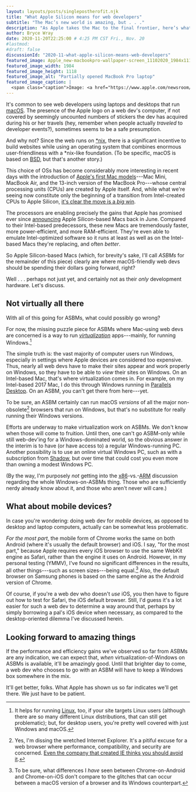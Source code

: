 ```yaml
---
layout: layouts/posts/singlepostherofit.njk
title: "What Apple Silicon means for web developers"
subtitle: "The Mac’s new world is amazing, but . . ."
description: "As Apple takes the Mac to the final frontier, here’s what web devs should consider."
author: Bryce Wray
date: 2020-11-20T22:25:00 # 4:25 PM CST Fri., Nov. 20
#lastmod:
#draft: false
discussionId: "2020-11-what-apple-silicon-means-web-developers"
featured_image: Apple_new-macbookpro-wallpaper-screen_11102020_1984x1118.jpg
featured_image_width: 1984
featured_image_height: 1118
featured_image_alt: "Partially opened MacBook Pro laptop"
featured_image_caption: |
  <span class="caption">Image: <a href="https://www.apple.com/newsroom/2020/11/introducing-the-next-generation-of-mac/">Apple, Inc.</a></span>
---
```


It's common to see web developers using laptops and desktops that run [macOS](https://www.apple.com/macos/). The presence of the Apple logo on a web dev's computer, if not covered by seemingly uncounted numbers of stickers the dev has acquired during his or her travels (hey, remember when people actually *traveled* to developer events?), sometimes seems to be a safe presumption.

And why not? Since the web runs on [\*nix](https://en.wikipedia.org/wiki/Unix-like), there is a significant incentive to build websites while using an operating system that combines enormous user-friendliness with a \*nix-like foundation. (To be specific, macOS is based on [BSD](https://en.wikipedia.org/wiki/Berkeley_Software_Distribution), but that's another story.)

This choice of OSs has become considerably more interesting in recent days with the introduction of [Apple's first Mac models](https://support.apple.com/en-us/HT211814)---Mac Mini, MacBook Air, and the 13-inch version of the MacBook Pro---whose central processing units (CPUs) are created by Apple itself. And, while what we're seeing now constitute only the beginning of a transition from Intel-created CPUs to Apple Silicon, [it's clear the move is a *big* win](https://www.zdnet.com/article/apple-silicon-m1-is-everything-apple-promised-so-whats-next/).

The processors are enabling precisely the gains that Apple has promised ever since [announcing](https://www.apple.com/newsroom/2020/06/apple-announces-mac-transition-to-apple-silicon/) Apple Silicon-based Macs back in June. Compared to their Intel-based predecessors, these new Macs are tremendously faster, more power-efficient, and more RAM-efficient. They're even able to emulate Intel-optimized software so it runs at least as well as on the Intel-based Macs they're replacing, and often *better*.

So Apple Silicon-based Macs (which, for brevity's sake, I'll call *ASBMs* for the remainder of this piece) clearly are where macOS-friendly web devs should be spending their dollars going forward, right?

Well&nbsp;.&nbsp;.&nbsp;. perhaps not just yet, and certainly not as their *only* development hardware. Let's discuss.

## Not virtually all there

With all of this going for ASBMs, what could possibly go wrong?

For now, the missing puzzle piece for ASBMs where Mac-using web devs are concerned is a way to run *[virtualization](https://opensource.com/resources/virtualization)* apps---mainly, for running Windows.[^Linux]

[^Linux]: It helps for running [Linux](https://linux.org), too, if your site targets Linux users (although there are so many different Linux distributions, that can still get problematic); but, for desktop users, you're pretty well covered with just Windows and macOS.

The simple truth is: the vast majority of computer users run Windows, especially in settings where Apple devices are considered too expensive. Thus, nearly all web devs have to make their sites appear and work properly on Windows, so they have to be able to *view* their sites on Windows. On an Intel-based Mac, that's where virtualization comes in. For example, on my Intel-based 2017 Mac, I do this through Windows running in [Parallels Desktop](https://parallels.com/desktop). On an ASBM, you can't get there from here---yet.

To be sure, an ASBM certainly can run macOS *versions* of all the major non-obsolete[^noIE] browsers that run on Windows, but that's no substitute for really running their Windows versions.

[^noIE]: Yes, I'm dissing the wretched Internet Explorer. It's a pitiful excuse for a web browser where performance, compatibility, and security are concerned. [Even the company that created IE thinks you should avoid it](https://techcommunity.microsoft.com/t5/windows-it-pro-blog/the-perils-of-using-internet-explorer-as-your-default-browser/ba-p/331732).

Efforts are underway to make virtualization work on ASBMs. We don't know when those will come to fruition. Until then, one can't go ASBM-only while still web-dev'ing for a Windows-dominated world, so the obvious answer in the interim is to have (or have access to) a regular Windows-running PC. Another possibility is to use an online virtual Windows PC, such as with a subscription from [Shadow](https://shadow.tech), but over time that could cost you even more than owning a modest Windows PC.

(By the way, I'm purposely *not* getting into the [x86](https://en.wikipedia.org/wiki/X86)-vs.-[ARM](https://en.wikipedia.org/wiki/ARM_architecture) discussion regarding the whole Windows-on-ASBMs thing. Those who are sufficiently nerdy already know about it, and those who aren't never will care.)

## What about mobile devices?

In case you're wondering: doing web dev for *mobile* devices, as opposed to desktop and laptop computers, actually can be somewhat less problematic.

*For the most part*, the mobile form of Chrome works the same on both Android (where it's usually the default browser) and iOS. I say, "for the most part," because Apple requires every iOS browser to use the same WebKit engine as Safari, rather than the engine it uses on Android. However, in my personal testing (YMMV), I've found no significant differences in the results, all other things---such as screen sizes---being equal.[^mobDif] Also, the default browser on Samsung phones is based on the same engine as the Android version of Chrome.

[^mobDif]: To be sure, what differences I *have* seen between Chrome-on-Android and Chrome-on-iOS don't compare to the glitches that can occur between a macOS version of a browser and its Windows counterpart.

Of course, if you're a web dev who doesn't *use* iOS, you then have to figure out how to test for Safari, the iOS default browser. Still, I'd guess it's a lot easier for such a web dev to determine a way around that, perhaps by simply borrowing a pal's iOS device when necessary, as compared to the desktop-oriented dilemma I've discussed herein.

## Looking forward to amazing things

If the performance and efficiency gains we've observed so far from ASBMs are any indication, we can expect that, *when* virtualization-of-Windows on ASBMs is available, it'll be amazingly good. Until that brighter day to come, a web dev who chooses to go with an ASBM will have to keep a Windows box somewhere in the mix.

It'll get better, folks. What Apple has shown us so far indicates we'll get there. We just have to be patient.